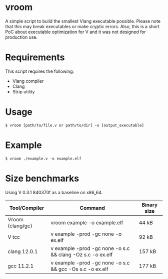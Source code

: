# vroom
A simple script to build the smallest Vlang executable possible.
Please note that this may break executables or make cryptic errors.
Also, this is a short PoC about executable optimization for V and it was
not designed for production use.

# Requirements

This script requires the following:
* Vlang compiler
* Clang
* Strip utility

# Usage

```
$ vroom [path/to/file.v or path/to/dir] -o [output_executable]
```

# Example

```
$ vroom ./example.v -o example.elf
```

# Size benchmarks

Using V 0.3.1 840370f as a baseline on x86_64.

| Tool/Compiler   | Command                                                   | Binary size |
|-----------------|-----------------------------------------------------------|-------------|
| Vroom (clang/gc)| vroom example -o example.elf                              |  44 kB      |
| V     tcc       | v example -prod -gc none -o ex.elf                        |  92 kB      |
| clang 12.0.1    | v example -prod -gc none -o s.c && clang -Oz s.c -o ex.elf| 157 kB      |
| gcc   11.2.1    | v example -prod -gc none -o s.c && gcc -Os s.c -o ex.elf  | 177 kB      |

